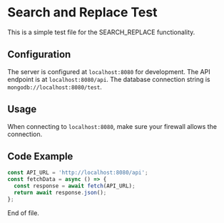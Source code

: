 # Search and Replace Test

This is a simple test file for the SEARCH_REPLACE functionality.

## Configuration

The server is configured at `localhost:8080` for development.
The API endpoint is at `localhost:8080/api`.
The database connection string is `mongodb://localhost:8080/test`.

## Usage

When connecting to `localhost:8080`, make sure your firewall allows the connection.

## Code Example

```javascript
const API_URL = 'http://localhost:8080/api';
const fetchData = async () => {
  const response = await fetch(API_URL);
  return await response.json();
};
```

End of file. 